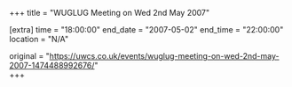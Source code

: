 +++
title = "WUGLUG Meeting on Wed 2nd May 2007"

[extra]
time = "18:00:00"
end_date = "2007-05-02"
end_time = "22:00:00"
location = "N/A"

original = "https://uwcs.co.uk/events/wuglug-meeting-on-wed-2nd-may-2007-1474488992676/"    
+++



